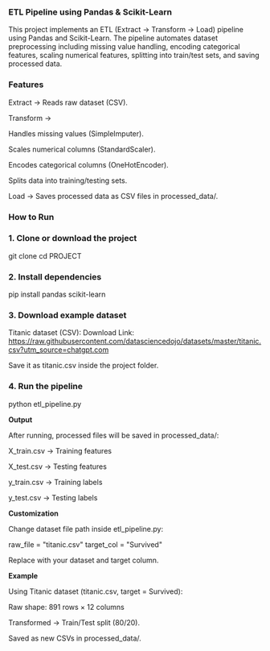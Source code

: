 ### ETL Pipeline using Pandas & Scikit-Learn

This project implements an ETL (Extract → Transform → Load) pipeline using Pandas and Scikit-Learn.
The pipeline automates dataset preprocessing including missing value handling, encoding categorical features, scaling numerical features, splitting into train/test sets, and saving processed data.

### Features

Extract → Reads raw dataset (CSV).

Transform →

Handles missing values (SimpleImputer).

Scales numerical columns (StandardScaler).

Encodes categorical columns (OneHotEncoder).

Splits data into training/testing sets.

Load → Saves processed data as CSV files in processed_data/.


### How to Run
### 1. Clone or download the project
git clone [<ETL-Pipeline>](https://github.com/22BCE8093-Eswar/ETL-Pipeline)
cd PROJECT

### 2. Install dependencies
pip install pandas scikit-learn

### 3. Download example dataset

Titanic dataset (CSV):
Download Link: https://raw.githubusercontent.com/datasciencedojo/datasets/master/titanic.csv?utm_source=chatgpt.com

Save it as titanic.csv inside the project folder.

### 4. Run the pipeline
python etl_pipeline.py

**Output**

After running, processed files will be saved in processed_data/:

X_train.csv → Training features

X_test.csv → Testing features

y_train.csv → Training labels

y_test.csv → Testing labels

**Customization**

Change dataset file path inside etl_pipeline.py:

raw_file = "titanic.csv"
target_col = "Survived"


Replace with your dataset and target column.

**Example**

Using Titanic dataset (titanic.csv, target = Survived):

Raw shape: 891 rows × 12 columns

Transformed → Train/Test split (80/20).

Saved as new CSVs in processed_data/.
